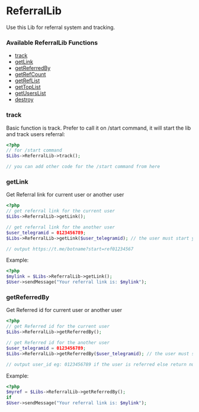 # ReferralLib

Use this Lib for referral system and tracking.

### Available ReferralLib Functions
   * [track](#track)
   * [getLink](#getLink)
   * [getReferredBy](#getReferredBy)
   * [getRefCount](#getRefCount)
   * [getRefList](#getRefList)
   * [getTopList](#getTopList)
   * [getUsersList](#getUsersList)
   * [destroy](#destroy)


### track
Basic function is track. Prefer to call it on /start command, it will start the lib and track users referral:  

```php
<?php
// for /start command
$Libs->ReferralLib->track();

// you can add other code for the /start command from here
```

### getLink
Get Referral link for current user or another user

```php
<?php
// get referral link for the current user
$Libs->ReferralLib->getLink();

// get referral link for the another user
$user_telegramid = 0123456789;
$Libs->ReferralLib->getLink($user_telegramid); // the user must start your bot for this to work

// output https://t.me/botname?start=ref01234567
```

Example:
```php
<?php
$mylink = $Libs->ReferralLib->getLink();
$User->sendMessage("Your referral link is: $mylink");
```

### getReferredBy
Get Referred id for current user or another user

```php
<?php
// get Referred id for the current user
$Libs->ReferralLib->getReferredBy();

// get Referred id for the another user
$user_telegramid = 0123456789;
$Libs->ReferralLib->getReferredBy($user_telegramid); // the user must start your bot for this to work

// output user_id eg: 0123456789 if the user is referred else return null
```

Example:
```php
<?php
$myref = $Libs->ReferralLib->getReferredBy();
if 
$User->sendMessage("Your referral link is: $mylink");
```
